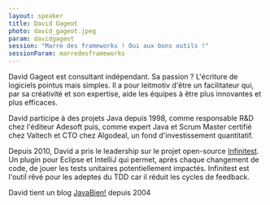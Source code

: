 ```yaml
---
layout: speaker
title: David Gageot
photo: david_gageot.jpeg
param: davidgageot
session: "Marre des frameworks ! Oui aux bons outils !"
sessionParam: marredesframeworks
---
```


David Gageot est consultant indépendant. Sa passion ? L'écriture de logiciels pointus mais simples.
Il a pour leitmotiv d'être un facilitateur qui, par sa créativité et son expertise, aide les équipes
à être plus innovantes et plus efficaces.

David participe à des projets Java depuis 1998, comme responsable R&D chez l'éditeur Adesoft puis,
comme expert Java et Scrum Master certifié chez Valtech et CTO chez Algodeal,
un fond d'investissement quantitatif.

Depuis 2010, David a pris le leadership sur le projet open-source [Infinitest](http://infinitest.github.com/).
Un plugin pour Eclipse et IntelliJ qui permet, après chaque changement de code, de jouer les tests unitaires potentiellement impactés.
Infinitest est l'outil rêvé pour les adeptes du TDD car il réduit les cycles de feedback.

David tient un blog [JavaBien!](http://javabien.net/) depuis 2004